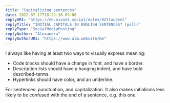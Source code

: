 ```yaml
---
title: "Capitalizing sentences"
date: 2022-07-17T18:22:38-07:00
replyURI: "https://mk.nixnet.social/notes/92tluu3eml"
replyTitle: "INITIAL CAPITALS IN ENGLISH SENTENCES? (poll)"
replyType: "SocialMediaPosting"
replyAuthor: "Alexandra"
replyAuthorURI: "https://www.alm.website/me"
---
```


I always like having at least two ways to visually express meaning:

- Code blocks should have a change in font, and have a border.
- Description lists should have a hanging indent, and have bold described-terms.
- Hyperlinks should have color, and an underline.

For sentences: punctuation, and capitalization. It also makes initialisms less likely to be confused with the end of a sentence, e.g. this one.
